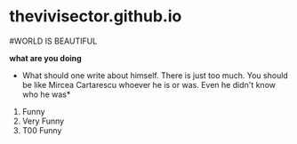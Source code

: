 
# thevivisector.github.io
#WORLD IS BEAUTIFUL

**what are you doing**

* What should one write about himself. There is just too much. You should be like Mircea Cartarescu whoever he is or was. Even he didn't know who he was*

1. Funny
2. Very Funny
3. T00 Funny
